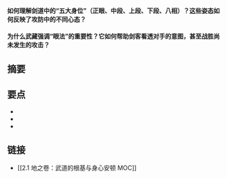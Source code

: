 #### 如何理解剑道中的“五大身位”（正眼、中段、上段、下段、八相）？这些姿态如何反映了攻防中的不同心态？


#### 为什么武藏强调“眼法”的重要性？它如何帮助剑客看透对手的意图，甚至战胜尚未发生的攻击？


## 摘要


## 要点

- 
- 
- 

## 链接

- [[2.1 地之卷：武道的根基与身心安顿 MOC]]
